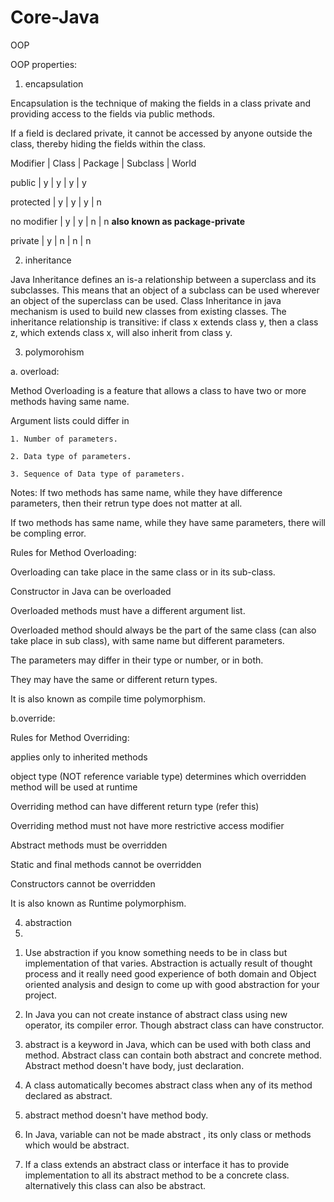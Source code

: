 # Core-Java

OOP

OOP properties: 

1. encapsulation

Encapsulation is the technique of making the fields in a class private and providing access to the fields via public methods. 

If a field is declared private, it cannot be accessed by anyone outside the class, thereby hiding the fields within the class.

Modifier    | Class | Package | Subclass | World



public      |    y    |     y    |      y     |     y



protected   |     y    |      y    |      y     |     n



no modifier |     y    |      y    |      n     |     n    **also known as package-private**



private     |     y    |      n    |      n     |     n



2. inheritance

Java Inheritance defines an is-a relationship between a superclass and its subclasses. This means that an object of a subclass can be used wherever an object of the superclass can be used. Class Inheritance in java mechanism is used to build new classes from existing classes. The inheritance relationship is transitive: if class x extends class y, then a class z, which extends class x, will also inherit from class y. 


3. polymorohism

a. overload:

Method Overloading is a feature that allows a class to have two or more methods having same name.

Argument lists could differ in

    1. Number of parameters.
 
    2. Data type of parameters.

    3. Sequence of Data type of parameters.

Notes: If two methods has same name, while they have difference parameters, then their retrun type does not matter at all.

If two methods has same name, while they have same parameters, there will be compling error.

Rules for Method Overloading:

Overloading can take place in the same class or in its sub-class.

Constructor in Java can be overloaded

Overloaded methods must have a different argument list.

Overloaded method should always be the part of the same class (can also take place in sub class), with same name but different parameters.

The parameters may differ in their type or number, or in both.

They may have the same or different return types.

It is also known as compile time polymorphism.

b.override:

Rules for Method Overriding:

applies only to inherited methods

object type (NOT reference variable type) determines which overridden method will be used at runtime

Overriding method can have different return type (refer this)

Overriding method must not have more restrictive access modifier

Abstract methods must be overridden

Static and final methods cannot be overridden

Constructors cannot be overridden

It is also known as Runtime polymorphism.




 


4. abstraction 
5. 
1) Use abstraction if you know something needs to be in class but implementation of that varies. Abstraction is actually result of thought process and it really need good experience of both domain and Object oriented analysis and design to come up with good abstraction for your project.

2) In Java you can not create instance of abstract class using new operator, its compiler error. Though abstract class can have constructor.

3) abstract is a keyword in Java, which can be used with both class and method.  Abstract class can contain both abstract and concrete method. Abstract method doesn't have body, just declaration.

4) A class automatically becomes abstract class when any of its method declared as abstract.

5) abstract method doesn't have method body.

6) In Java, variable can not be made abstract , its only class or methods which would be abstract.

7) If a class extends an abstract class or interface it has to provide implementation to all its abstract method to be a concrete class. alternatively this class can also be abstract.





